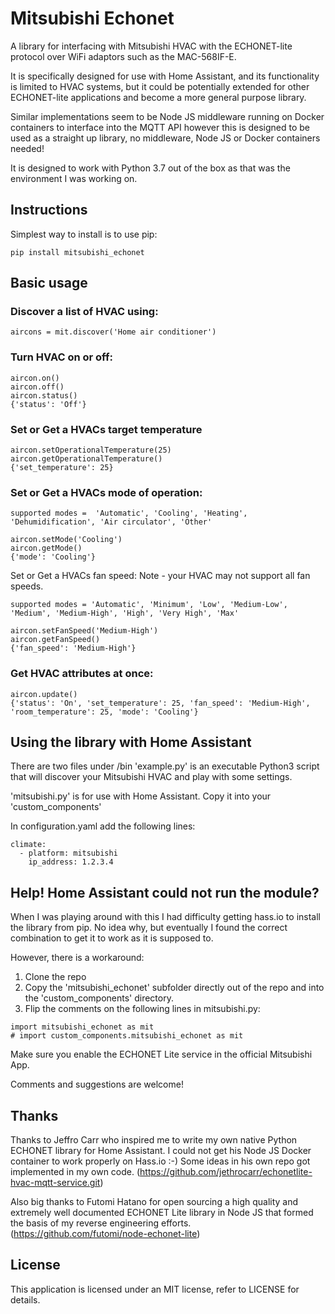# Mitsubishi Echonet

A library for interfacing with Mitsubishi HVAC with the ECHONET-lite protocol
over WiFi adaptors such as the MAC-568IF-E.

It is specifically designed for use with Home Assistant, and its functionality
is limited to HVAC systems, but it could be potentially extended for other
ECHONET-lite applications and become a more general purpose library.

Similar implementations seem to be Node JS middleware running on Docker
containers to interface into the MQTT API however this is designed to be used
as a straight up library, no middleware, Node JS or Docker containers needed!

It is designed to work with Python 3.7 out of the box as
that was the environment I was working on.

## Instructions

Simplest way to install is to use pip:

```
pip install mitsubishi_echonet
```

## Basic usage
### Discover a list of HVAC using:
```
aircons = mit.discover('Home air conditioner')
```

### Turn HVAC on or off:
```
aircon.on()
aircon.off()
aircon.status()
{'status': 'Off'}
```

### Set or Get a HVACs target temperature
```
aircon.setOperationalTemperature(25)
aircon.getOperationalTemperature()
{'set_temperature': 25}
```

### Set or Get a HVACs mode of operation:
```
supported modes =  'Automatic', 'Cooling', 'Heating', 'Dehumidification', 'Air circulator', 'Other'

aircon.setMode('Cooling')
aircon.getMode()
{'mode': 'Cooling'}
```
Set or Get a HVACs fan speed:
Note - your HVAC may not support all fan speeds.
```
supported modes = 'Automatic', 'Minimum', 'Low', 'Medium-Low', 'Medium', 'Medium-High', 'High', 'Very High', 'Max'

aircon.setFanSpeed('Medium-High')
aircon.getFanSpeed()
{'fan_speed': 'Medium-High'}
```
### Get HVAC attributes at once:
```
aircon.update()
{'status': 'On', 'set_temperature': 25, 'fan_speed': 'Medium-High', 'room_temperature': 25, 'mode': 'Cooling'}
```
## Using the library with Home Assistant

There are two files under /bin
'example.py' is an executable Python3 script that will discover your
Mitsubishi HVAC and play with some settings.

'mitsubishi.py' is for use with Home Assistant.
Copy it into your 'custom_components'

In configuration.yaml add the following lines:
```
climate:
  - platform: mitsubishi
    ip_address: 1.2.3.4
```
## Help! Home Assistant could not run the module?

When I was playing around with this I had difficulty getting hass.io to install
the library from pip. No idea why, but eventually I found the correct
combination to get it to work as it is supposed to.

However, there is a workaround:

1. Clone the repo
2. Copy the 'mitsubishi_echonet' subfolder directly out of the repo and
into the 'custom_components' directory.
3. Flip the comments on the following lines in mitsubishi.py:
```
import mitsubishi_echonet as mit
# import custom_components.mitsubishi_echonet as mit
```
Make sure you enable the ECHONET Lite service in the official Mitsubishi App.

Comments and suggestions are welcome!

## Thanks

Thanks to Jeffro Carr who inspired me to write my own native Python ECHONET
library for Home Assistant. I could not get his Node JS Docker container
to work properly on Hass.io :-)
Some ideas in his own repo got implemented in my own code.
(https://github.com/jethrocarr/echonetlite-hvac-mqtt-service.git)

Also big thanks to Futomi Hatano for open sourcing a high quality and
extremely well documented ECHONET Lite library in Node JS that formed
the basis of my reverse engineering efforts.
(https://github.com/futomi/node-echonet-lite)

## License

This application is licensed under an MIT license, refer to LICENSE for details.
